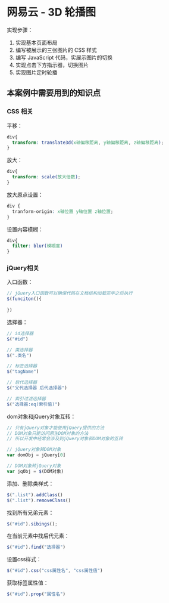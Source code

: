 # 网易云 - 3D 轮播图

实现步骤：

1. 实现基本页面布局
2. 编写被展示的三张图片的 CSS 样式
3. 编写 JavaScript 代码，实展示图片的切换
4. 实现点击下方指示器，切换图片
5. 实现图片定时轮播

## 本案例中需要用到的知识点

### CSS 相关

平移：

```css
div{
  transform: translate3d(x轴偏移距离, y轴偏移距离, z轴偏移距离);
}
```

放大：

```css
div{
  transform: scale(放大倍数);
}
```

放大原点设置：

```css
div {
  tranform-origin: x轴位置 y轴位置 z轴位置;
}
```

设置内容模糊：

```css
div{
  filter: blur(模糊度)
}
```



### jQuery相关

入口函数：

```js
// jQuery入口函数可以确保代码在文档结构加载完毕之后执行
$(funciton(){
  
})
```



选择器：

```js
// id选择器
$("#id")

// 类选择器
$(".类名")

// 标签选择器
$("tagName")

// 后代选择器
$("父代选择器 后代选择器")

// 索引过滤选择器
$("选择器:eq(索引值)")
```

dom对象和jQuery对象互转：

```js
// 只有jQuery对象才能使用jQuery提供的方法
// DOM对象只能访问原生DOM对象的方法
// 所以开发中经常会涉及到jQuery对象和DOM对象的互转

// jQuery对象转DOM对象
var domObj = jQuery[0]

// DOM对象转jQuery对象
var jqObj = $(DOM对象)
```

添加、删除类样式：

```js
$(".list").addClass()
$(".list").removeClass()
```

找到所有兄弟元素：

```js
$("#id").sibings();
```

在当前元素中找后代元素：

```js
$("#id").find("选择器")
```

设置css样式：

```js
$("#id").css("css属性名", "css属性值")
```

获取标签属性值：

```js
$("#id").prop("属性名")
```

